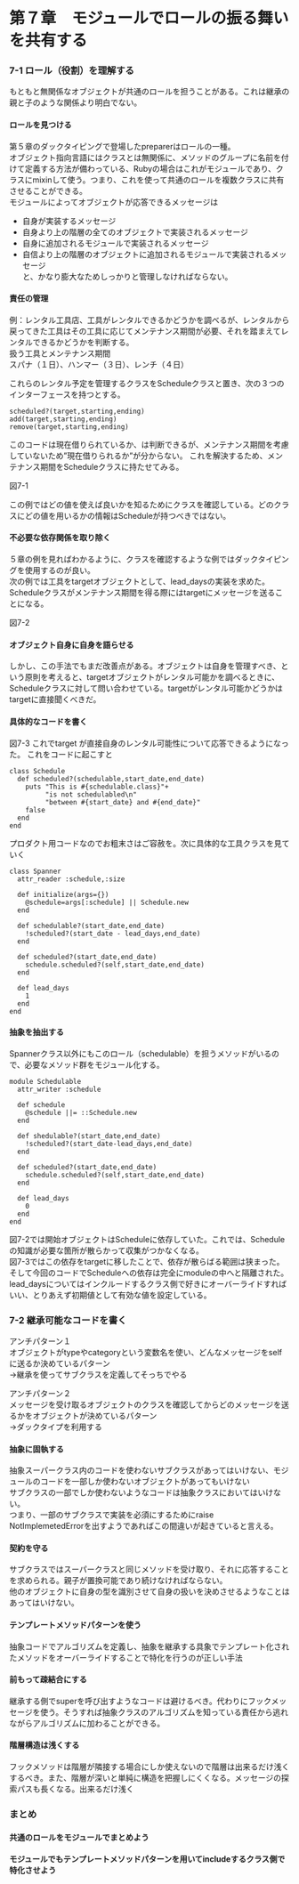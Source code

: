 # 第７章　モジュールでロールの振る舞いを共有する

### 7-1 ロール（役割）を理解する
もともと無関係なオブジェクトが共通のロールを担うことがある。これは継承の親と子のような関係より明白でない。  

#### ロールを見つける
第５章のダックタイピングで登場したpreparerはロールの一種。  
オブジェクト指向言語にはクラスとは無関係に、メソッドのグループに名前を付けて定義する方法が備わっている、Rubyの場合はこれがモジュールであり、クラスにmixinして使う。つまり、これを使って共通のロールを複数クラスに共有させることができる。  
モジュールによってオブジェクトが応答できるメッセージは  
- 自身が実装するメッセージ
- 自身より上の階層の全てのオブジェクトで実装されるメッセージ
- 自身に追加されるモジュールで実装されるメッセージ
- 自信より上の階層のオブジェクトに追加されるモジュールで実装されるメッセージ   
と、かなり膨大なためしっかりと管理しなければならない。  
#### 責任の管理
例：レンタル工具店、工具がレンタルできるかどうかを調べるが、レンタルから戻ってきた工具はその工具に応じてメンテナンス期間が必要、それを踏まえてレンタルできるかどうかを判断する。  
扱う工具とメンテナンス期間  
スパナ（１日）、ハンマー（３日）、レンチ（４日）  

これらのレンタル予定を管理するクラスをScheduleクラスと置き、次の３つのインターフェースを持つとする。
~~~
scheduled?(target,starting,ending)
add(target,starting,ending)
remove(target,starting,ending)
~~~
このコードは現在借りられているか、は判断できるが、メンテナンス期間を考慮していないため”現在借りられるか”が分からない。
これを解決するため、メンテナンス期間をScheduleクラスに持たせてみる。  

図7-1

この例ではどの値を使えば良いかを知るためにクラスを確認している。どのクラスにどの値を用いるかの情報はScheduleが持つべきではない。  
#### 不必要な依存関係を取り除く
５章の例を見ればわかるように、クラスを確認するような例ではダックタイピングを使用するのが良い。  
次の例では工具をtargetオブジェクトとして、lead_daysの実装を求めた。Scheduleクラスがメンテナンス期間を得る際にはtargetにメッセージを送ることになる。

図7-2
#### オブジェクト自身に自身を語らせる  
しかし、この手法でもまだ改善点がある。オブジェクトは自身を管理すべき、という原則を考えると、targetオブジェクトがレンタル可能かを調べるときに、Scheduleクラスに対して問い合わせている。targetがレンタル可能かどうかはtargetに直接聞くべきだ。  
#### 具体的なコードを書く

図7-3
これでtarget が直接自身のレンタル可能性について応答できるようになった。
これをコードに起こすと  
~~~
class Schedule
  def scheduled?(schedulable,start_date,end_date)
    puts "This is #{schedulable.class}"+
         "is not schedulabled\n"
         "between #{start_date} and #{end_date}"
    false
  end
end
~~~

プロダクト用コードなのでお粗末さはご容赦を。次に具体的な工具クラスを見ていく  

~~~
class Spanner
  attr_reader :schedule,:size

  def initialize(args={})
    @schedule=args[:schedule] || Schedule.new
  end

  def schedulable?(start_date,end_date)
    !scheduled?(start_date - lead_days,end_date)
  end

  def scheduled?(start_date,end_date)
    schedule.scheduled?(self,start_date,end_date)
  end

  def lead_days
    1
  end
end
~~~

#### 抽象を抽出する
Spannerクラス以外にもこのロール（schedulable）を担うメソッドがいるので、必要なメソッド群をモジュール化する。
~~~
module Schedulable
  attr_writer :schedule

  def schedule
    @schedule ||= ::Schedule.new
  end

  def shedulable?(start_date,end_date)
    !scheduled?(start_date-lead_days,end_date)
  end

  def scheduled?(start_date,end_date)
    schedule.scheduled?(self,start_date,end_date)
  end

  def lead_days
    0
  end
end
~~~

図7-2では開始オブジェクトはScheduleに依存していた。これでは、Scheduleの知識が必要な箇所が散らかって収集がつかなくなる。  
図7-3ではこの依存をtargetに移したことで、依存が散らばる範囲は狭まった。  
そして今回のコードでScheduleへの依存は完全にmoduleの中へと隔離された。  
lead_daysについてはインクルードするクラス側で好きにオーバーライドすればいい、とりあえず初期値として有効な値を設定している。  

### 7-2 継承可能なコードを書く
アンチパターン１  
オブジェクトがtypeやcategoryという変数名を使い、どんなメッセージをselfに送るか決めているパターン  
→継承を使ってサブクラスを定義してそっちでやる  

アンチパターン２  
メッセージを受け取るオブジェクトのクラスを確認してからどのメッセージを送るかをオブジェクトが決めているパターン  
→ダックタイプを利用する  

#### 抽象に固執する
抽象スーパークラス内のコードを使わないサブクラスがあってはいけない、モジュールのコードを一部しか使わないオブジェクトがあってもいけない  
サブクラスの一部でしか使わないようなコードは抽象クラスにおいてはいけない。  
つまり、一部のサブクラスで実装を必須にするためにraise NotImplemetedErrorを出すようであればこの間違いが起きていると言える。  
#### 契約を守る
サブクラスではスーパークラスと同じメソッドを受け取り、それに応答することを求められる。親子が置換可能であり続けなければならない。  
他のオブジェクトに自身の型を識別させて自身の扱いを決めさせるようなことはあってはいけない。  

#### テンプレートメソッドパターンを使う
抽象コードでアルゴリズムを定義し、抽象を継承する具象でテンプレート化されたメソッドをオーバーライドすることで特化を行うのが正しい手法  

#### 前もって疎結合にする
継承する側でsuperを呼び出すようなコードは避けるべき。代わりにフックメッセージを使う。そうすれば抽象クラスのアルゴリズムを知っている責任から逃れながらアルゴリズムに加わることができる。

#### 階層構造は浅くする
フックメソッドは階層が隣接する場合にしか使えないので階層は出来るだけ浅くするべき。また、階層が深いと単純に構造を把握しにくくなる。メッセージの探索パスも長くなる。出来るだけ浅く

### まとめ

#### 共通のロールをモジュールでまとめよう
#### モジュールでもテンプレートメソッドパターンを用いてincludeするクラス側で特化させよう
